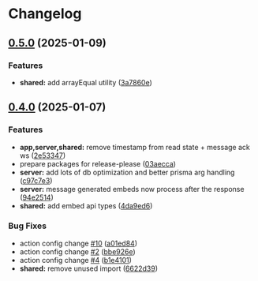 # Changelog

## [0.5.0](https://github.com/WerdoxDev/Huginn/compare/shared@v0.4.0...shared@v0.5.0) (2025-01-09)


### Features

* **shared:** add arrayEqual utility ([3a7860e](https://github.com/WerdoxDev/Huginn/commit/3a7860e8d6426a251f260f1608a7d4f010b4759a))

## [0.4.0](https://github.com/WerdoxDev/Huginn/compare/shared-v0.3.0...shared@v0.4.0) (2025-01-07)


### Features

* **app,server,shared:** remove timestamp from read state + message ack ws ([2e53347](https://github.com/WerdoxDev/Huginn/commit/2e53347aadde0f28a623b9c2fac94c6ede034efe))
* prepare packages for release-please ([03aecca](https://github.com/WerdoxDev/Huginn/commit/03aeccaf204a18a4b0f4764689623806f3d7b1fd))
* **server:** add lots of db optimization and better prisma arg handling ([c97c7e3](https://github.com/WerdoxDev/Huginn/commit/c97c7e3970fc8db980bf760852850d9c75928484))
* **server:** message generated embeds now process after the response ([94e2514](https://github.com/WerdoxDev/Huginn/commit/94e2514289d6e4a11595dd86d829b57eaa7844f6))
* **shared:** add embed api types ([4da9ed6](https://github.com/WerdoxDev/Huginn/commit/4da9ed60cf56a83952c69465ddef05d9fd55cb33))


### Bug Fixes

* action config change [#10](https://github.com/WerdoxDev/Huginn/issues/10) ([a01ed84](https://github.com/WerdoxDev/Huginn/commit/a01ed84645f931bd09fd2351df72c089547ddd9d))
* action config change [#2](https://github.com/WerdoxDev/Huginn/issues/2) ([bbe926e](https://github.com/WerdoxDev/Huginn/commit/bbe926e2b8a68a3a876f1b5422111c5ff0d3c93d))
* action config change [#4](https://github.com/WerdoxDev/Huginn/issues/4) ([b1e4101](https://github.com/WerdoxDev/Huginn/commit/b1e4101f5d89d4f3c8997152163e53b3a59cc072))
* **shared:** remove unused import ([6622d39](https://github.com/WerdoxDev/Huginn/commit/6622d39b4d64691c916f744645f212e91d39edb6))
